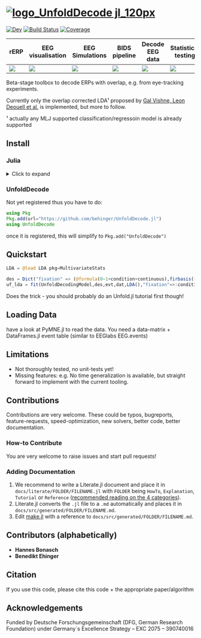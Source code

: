 # [![logo_UnfoldDecode jl_120px](https://github.com/unfoldtoolbox/UnfoldDecode.jl/assets/57703446/965b93aa-33e1-420e-a707-1fe8d7e3bcbe)](https://github.com/unfoldtoolbox/UnfoldDecode.jl/tree/main)

[![Dev](https://img.shields.io/badge/docs-dev-blue.svg)](https://behinger.github.io/UnfoldDecode.jl/dev/)
[![Build Status](https://github.com/behinger/UnfoldDecode.jl/actions/workflows/CI.yml/badge.svg?branch=main)](https://github.com/behinger/UnfoldDecode.jl/actions/workflows/CI.yml?query=branch%3Amain)
[![Coverage](https://codecov.io/gh/behinger/UnfoldDecode.jl/branch/main/graph/badge.svg)](https://codecov.io/gh/behinger/UnfoldDecode.jl)

|rERP|EEG visualisation|EEG Simulations|BIDS pipeline|Decode EEG data|Statistical testing|
|---|---|---|---|---|---|
| <a href="https://github.com/unfoldtoolbox/Unfold.jl/tree/main"><img src="https://github-production-user-asset-6210df.s3.amazonaws.com/10183650/277623787-757575d0-aeb9-4d94-a5f8-832f13dcd2dd.png"></a> | <a href="https://github.com/unfoldtoolbox/UnfoldMakie.jl"><img  src="https://github-production-user-asset-6210df.s3.amazonaws.com/10183650/277623793-37af35a0-c99c-4374-827b-40fc37de7c2b.png"></a>|<a href="https://github.com/unfoldtoolbox/UnfoldSim.jl"><img src="https://github-production-user-asset-6210df.s3.amazonaws.com/10183650/277623795-328a4ccd-8860-4b13-9fb6-64d3df9e2091.png"></a>|<a href="https://github.com/unfoldtoolbox/UnfoldBIDS.jl"><img src="https://github-production-user-asset-6210df.s3.amazonaws.com/10183650/277622460-2956ca20-9c48-4066-9e50-c5d25c50f0d1.png"></a>|<a href="https://github.com/unfoldtoolbox/UnfoldDecode.jl"><img src="https://github-production-user-asset-6210df.s3.amazonaws.com/10183650/277622487-802002c0-a1f2-4236-9123-562684d39dcf.png"></a>|<a href="https://github.com/unfoldtoolbox/UnfoldStats.jl"><img  src="https://github-production-user-asset-6210df.s3.amazonaws.com/10183650/277623799-4c8f2b5a-ea84-4ee3-82f9-01ef05b4f4c6.png"></a>|

Beta-stage toolbox to decode ERPs with overlap, e.g. from eye-tracking experiments.

Currently only the overlap corrected LDA¹ proposed by [Gal Vishne, Leon Deouell et al.](https://doi.org/10.1101/2023.06.28.546397) is implemented, but more to follow.

¹ actually any MLJ supported classification/regressoin model is already supported

## Install

### Julia
<details>
<summary>Click to expand</summary>

The recommended way to install julia is [juliaup](https://github.com/JuliaLang/juliaup).
It allows you to, e.g., easily update Julia at a later point, but also test out alpha/beta versions etc.

TL:DR; If you dont want to read the explicit instructions, just copy the following command

#### Windows

AppStore -> JuliaUp,  or `winget install julia -s msstore` in CMD

#### Mac & Linux

`curl -fsSL https://install.julialang.org | sh` in any shell
</details>

### UnfoldDecode

Not yet registered thus you have to do:
```julia
using Pkg
Pkg.add(url="https://github.com/behinger/UnfoldDecode.jl")
using UnfoldDecode
```
once it is registered, this will simplify to `Pkg.add("UnfoldDecode")`

## Quickstart

```julia
LDA = @load LDA pkg=MultivariateStats

des = Dict("fixation" => (@formula(0~1+condition+continuous),firbasis((-0.1,1.),100)));
uf_lda = fit(UnfoldDecodingModel,des,evt,dat,LDA(),"fixation"=>:condition)
```

Does the trick - you should probably do an Unfold.jl tutorial first though!

## Loading Data
have a look at PyMNE.jl to read the data. You need a data-matrix + DataFrames.jl event table (similar to EEGlabs EEG.events)

## Limitations
- Not thoroughly tested, no unit-tests yet!
- Missing features: e.g. No time generalization is available, but straight forward to implement with the current tooling.

## Contributions

Contributions are very welcome. These could be typos, bugreports, feature-requests, speed-optimization, new solvers, better code, better documentation.

### How-to Contribute

You are very welcome to raise issues and start pull requests!

### Adding Documentation

1. We recommend to write a Literate.jl document and place it in `docs/literate/FOLDER/FILENAME.jl` with `FOLDER` being `HowTo`, `Explanation`, `Tutorial` or `Reference` ([recommended reading on the 4 categories](https://documentation.divio.com/)).
2. Literate.jl converts the `.jl` file to a `.md` automatically and places it in `docs/src/generated/FOLDER/FILENAME.md`.
3. Edit [make.jl](https://github.com/unfoldtoolbox/Unfold.jl/blob/main/docs/make.jl) with a reference to `docs/src/generated/FOLDER/FILENAME.md`.

## Contributors (alphabetically)

- **Hannes Bonasch**
- **Benedikt Ehinger**


## Citation

If you use this code, please cite this code + the appropriate paper/algorithm

## Acknowledgements

Funded by Deutsche Forschungsgemeinschaft (DFG, German Research Foundation) under Germany´s Excellence Strategy – EXC 2075 – 390740016
